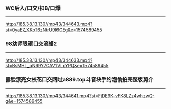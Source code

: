 ### WC后入/口交/扣B/口爆
---
http://185.38.13.130//mp43/344643.mp4?st=0yaE7_XKoT6zNtrU9l6GEg&e=1574589455

### 98幼师眼罩口交滴蜡2
---
http://185.38.13.130//mp43/344633.mp4?st=BsMHL_qN69Y7CAV1VLpYPQ&e=1574589455

### 露脸漂亮女校花口交网址a889.top斗音块手约泡偷拍完整版剪介
---
http://185.38.13.130//mp43/344641.mp4?st=FjDE9K-vFK8LZz4whzwQ-g&e=1574589455
